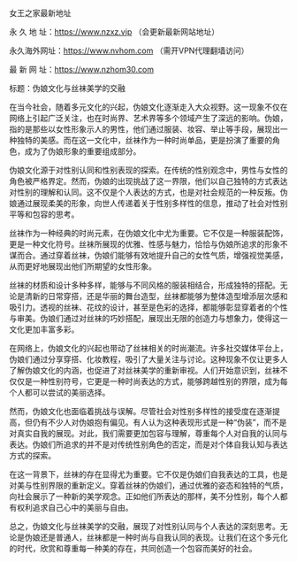 女王之家最新地址

永 久 地 址：https://www.nzxz.vip （会更新最新网站地址）

永久海外网址：https://www.nvhom.com （需开VPN代理翻墙访问）

最 新 网 址：https://www.nzhom30.com



标题：伪娘文化与丝袜美学的交融

在当今社会，随着多元文化的兴起，伪娘文化逐渐走入大众视野。这一现象不仅在网络上引起广泛关注，也在时尚界、艺术界等多个领域产生了深远的影响。伪娘，指的是那些以女性形象示人的男性，他们通过服装、妆容、举止等手段，展现出一种独特的美感。而在这一文化中，丝袜作为一种时尚单品，更是扮演了重要的角色，成为了伪娘形象的重要组成部分。

伪娘文化源于对性别认同和性别表现的探索。在传统的性别观念中，男性与女性的角色被严格界定。然而，伪娘的出现挑战了这一界限，他们以自己独特的方式表达对性别的理解和认同。这不仅是个人表达的方式，也是对社会规范的一种反叛。伪娘通过展现柔美的形象，向世人传递着关于性别多样性的信息，推动了社会对性别平等和包容的思考。

丝袜作为一种经典的时尚元素，在伪娘文化中尤为重要。它不仅是一种服装配饰，更是一种文化符号。丝袜所展现的优雅、性感与魅力，恰恰与伪娘所追求的形象不谋而合。通过穿着丝袜，伪娘们能够有效地提升自己的女性气质，增强视觉美感，从而更好地展现出他们所期望的女性形象。

丝袜的材质和设计多种多样，能够与不同风格的服装相结合，形成独特的搭配。无论是清新的日常穿搭，还是华丽的舞台造型，丝袜都能够为整体造型增添层次感和吸引力。透视的丝袜、花纹的设计，甚至是色彩的选择，都能够彰显穿着者的个性与审美。伪娘们通过对丝袜的巧妙搭配，展现出无限的创造力与想象力，使得这一文化更加丰富多彩。

在网络上，伪娘文化的兴起也带动了丝袜相关的时尚潮流。许多社交媒体平台上，伪娘们通过分享穿搭、化妆教程，吸引了大量关注与讨论。这种现象不仅让更多人了解伪娘文化的内涵，也促进了对丝袜美学的重新审视。人们开始意识到，丝袜不仅仅是一种性别符号，它更是一种时尚表达的方式，能够跨越性别的界限，成为每个人都可以尝试的美丽选择。

然而，伪娘文化也面临着挑战与误解。尽管社会对性别多样性的接受度在逐渐提高，但仍有不少人对伪娘抱有偏见。有人认为这种表现形式是一种“伪装”，而不是对真实自我的展现。对此，我们需要更加包容与理解，尊重每个人对自我的认同与表达。伪娘们所追求的并不是对传统性别角色的否定，而是对个体自我认知与表达方式的探索。

在这一背景下，丝袜的存在显得尤为重要。它不仅是伪娘们自我表达的工具，也是对美与性别界限的重新定义。穿着丝袜的伪娘们，通过优雅的姿态和独特的气质，向社会展示了一种新的美学观念。正如他们所表达的那样，美不分性别，每个人都有权利追求自己心中的美丽与自由。

总之，伪娘文化与丝袜美学的交融，展现了对性别认同与个人表达的深刻思考。无论是伪娘还是普通人，丝袜都是一种时尚与自我认同的表现。让我们在这个多元化的时代，欣赏和尊重每一种美的存在，共同创造一个包容而美好的社会。
